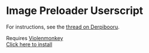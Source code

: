 # Image Preloader Userscript

For instructions, see the [thread on Derpibooru](https://derpibooru.org/forums/meta/topics/userscript-markers-derpibooru-image-preloader).

Requires [Violenmonkey](https://violentmonkey.github.io/)  
[Click here to install](https://github.com/marktaiwan/Derpibooru-Image-Preloader/raw/furbooru/furbooru-image-preload.user.js)

